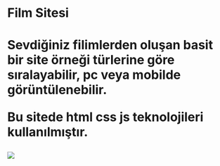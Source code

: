 <h1>Film Sitesi<h1>


Sevdiğiniz filimlerden oluşan basit bir site örneği
türlerine göre sıralayabilir, pc veya mobilde görüntülenebilir.

Bu sitede html css js teknolojileri kullanılmıştır.


![](video.gif)